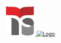 <!-- Project Logo -->
<br>
<div align="center">
    <a href="https://smktelkom-mlg.sch.id">
        <img src="images/smk-telkom.png" alt="Logo" width="80" height="80">
        <img src="https://upload.wikimedia.org/wikipedia/commons/thumb/9/93/Amazon_Web_Services_Logo.svg/1024px-Amazon_Web_Services_Logo.svg.png" alt="Logo" width="80" height="80">
    </a>
</div>